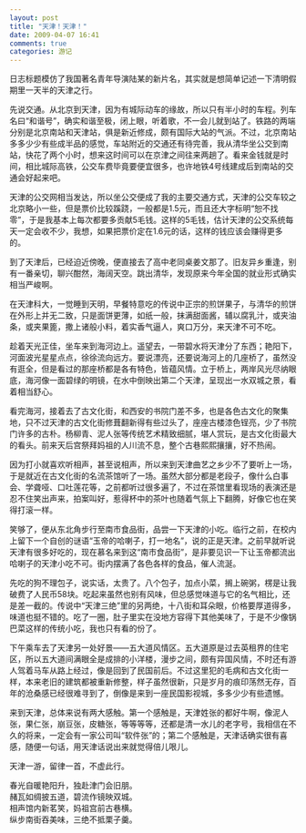 ```yaml
---
layout: post
title: "天津！天津！"
date: 2009-04-07 16:41
comments: true
categories: 游记
---
```

日志标题模仿了我国著名青年导演陆某的新片名，其实就是想简单记述一下清明假期里一天半的天津之行。

先说交通。从北京到天津，因为有城际动车的缘故，所以只有半小时的车程。列车名曰“和谐号”，确实和谐至极，闭上眼，听着歌，不一会儿就到站了。铁路的两端分别是北京南站和天津站，俱是新近修成，颇有国际大站的气派。不过，北京南站多多少少有些成半品的感觉，车站附近的交通还有待完善，我从清华坐公交到南站，快花了两个小时，想来这时间可以在京津之间往来两趟了。看来金钱就是时间，相比城际高铁，公交车费毕竟要便宜很多，也许地铁4号线建成后到南站的交通会好起来吧。

天津的公交网相当发达，所以坐公交便成了我的主要交通方式，天津的公交车较之北京略小一些，但是票价比较蹊跷，一般都是1.5元，而且还大字标明“恕不找零”，于是我基本上每次都要多贡献5毛钱。这样的5毛钱，估计天津的公交系统每天一定会收不少，我想，如果把票价定在1.6元的话，这样的钱应该会赚得更多的。

到了天津后，已经迫近傍晚，便直接去了高中老同桌姜文那了。旧友异乡重逢，别有一番亲切，聊兴酣然，海阔天空。跳出清华，发现原来今年全国的就业形式确实相当严峻啊。

在天津科大，一觉睡到天明，早餐特意吃的传说中正宗的煎饼果子，与清华的煎饼在外形上并无二致，只是面饼更薄，如纸一般，抹满甜面酱，辅以腐乳汁，或夹油条，或夹果篦，撒上诸般小料，着实香气逼人，爽口万分，来天津不可不吃。<!-- more -->

趁着天光正佳，坐车来到海河边上。遥望去，一带碧水将天津分了东西；艳阳下，河面波光星星点点，徐徐流向远方。要说漂亮，还要说海河上的几座桥了，虽然没有逛全，但是看过的那座桥都是各有特色，皆蕴风情。立于桥上，两岸风光尽纳眼底，海河像一面碧绿的明镜，在水中倒映出第二个天津，呈现出一水双城之景，看着相当舒心。

看完海河，接着去了古文化街，和西安的书院门差不多，也是各色古文化的聚集地，只不过天津的古文化街修葺翻新得有些过头了，座座古楼漆色锃亮，少了书院门许多的古朴。杨柳青、泥人张等传统艺术精致细腻，堪人赏玩，是古文化街最大的看头。前来天后宫祭拜妈祖的人川流不息，整个古巷熙熙攘攘，好不热闹。

因为打小就喜欢听相声，甚至说相声，所以来到天津曲艺之乡少不了要听上一场，于是就近在古文化街的名流茶馆听了一场。虽然大部分都是老段子，像什么白事会、学聋哑、口吐莲花等，之前都听过很多遍了，不过在茶馆里看现场的表演还是忍不住笑出声来，拍案叫好，惹得杯中的茶叶也随着气氛上下翻腾，好像它也在笑得打滚一样。

笑够了，便从东北角步行至南市食品街，品尝一下天津的小吃。临行之前，在校内上留下一个自创的谜语“玉帝的哈喇子，打一地名”，说的正是天津。之前早就听说天津有很多好吃的，现在慕名来到这“南市食品街”，是非要见识一下让玉帝都流出哈喇子的天津小吃不可。街内摆满了各色各样的食品，催人流涎。

先吃的狗不理包子，说实话，太贵了。八个包子，加点小菜，搁上碗粥，楞是让我破费了人民币58块。吃起来虽然也别有风味，但总感觉味道与它的名气相比，还是差一截的。传说中“天津三绝”里的另两绝，十八街和耳朵眼，价格要厚道得多，味道也挺不错的。吃了一圈，肚子里实在没地方容得下其他美味了，于是不少像锅巴菜这样的传统小吃，我也只有看的份了。

下午乘车去了天津另一处好景——五大道风情区。五大道原是过去英租界的住宅区，所以五大道间满眼全是成排的小洋楼，漫步之间，颇有异国风情，不时还有游人驾着马车从路上经过，像是回到了民国前后。不过这里犯的毛病和古文化街一样，本来老旧的建筑都被重新修整，样子虽然很新，只是岁月的痕印荡然无存，百年的沧桑感已经很难寻到了，倒像是来到一座民国影视城，多多少少有些遗憾。

来到天津，总体来说有两大感触。第一个感触是，天津姓张的都好牛啊，像泥人张，果仁张，崩豆张，皮糖张，等等等等，还都是清一水儿的老字号，我相信在不久的将来，一定会有一家公司叫“软件张”的；第二个感触是，天津话确实很有喜感，随便一句话，用天津话说出来就觉得倍儿哏儿。

天津一游，留律一首，不虚此行。

春光自暖艳阳升，独赴津门会旧朋。   
赭瓦如绸披五道，碧流作镜映双城。  
相声馆内新茗笑，妈祖宫前古巷横。  
纵步南街吞美味，三绝不抵栗子羹。